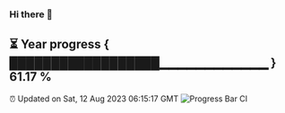 ### Hi there 👋
⏳ Year progress { ██████████████████▁▁▁▁▁▁▁▁▁▁▁▁ } 61.17 %
---
⏰ Updated on Sat, 12 Aug 2023 06:15:17 GMT
![Progress Bar CI](https://github.com/liununu/liununu/workflows/Progress%20Bar%20CI/badge.svg)

